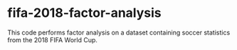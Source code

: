 # fifa-2018-factor-analysis
This code performs factor analysis on a dataset containing soccer statistics from the 2018 FIFA World Cup.
